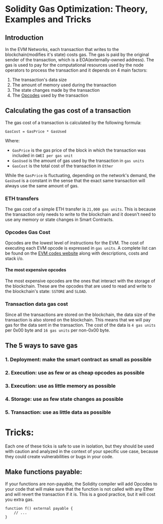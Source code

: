 # Solidity Gas Optimization: Theory, Examples and Tricks

## Introduction

In the EVM Networks, each transaction that writes to the blockchain(modifies it's state) costs gas. The gas is paid by the original sender of the transaction, which is a EOA(externally-owned address). The gas is used to pay for the computational resources used by the node operators to process the transaction and it depends on 4 main factors:

1. The transaction's data size
2. The amount of memory used during the transaction
3. The state changes made by the transaction
4. The [Opcodes](https://github.com/andreitoma8/learn-EVM/blob/master/README.md#evm-opcodes) used by the transaction

## Calculating the gas cost of a transaction

The gas cost of a transaction is calculated by the following formula:

`GasCost = GasPrice * GasUsed`

Where:

-   `GasPrice` is the gas price of the block in which the transaction was included in `GWEI per gas unit`
-   `GasUsed` is the amount of gas used by the transaction in `gas units`
-   `GasCost` is the total cost of the transaction in `Ether`

While the `GasPrice` is fluctuating, depending on the network's demand, the `GasUsed` is a constant in the sense that the exact same transaction will always use the same amount of gas.

### ETH transfers

The gas cost of a simple ETH transfer is `21,000 gas units`. This is because the transaction only needs to write to the blockchain and it doesn't need to use any memory or state changes in Smart Contracts.

### Opcodes Gas Cost

Opcodes are the lowest level of instructions for the EVM. The cost of executing each EVM opcode is expressed in `gas units`. A complete list can be found on the [EVM codes website](https://www.evm.codes/?fork=grayGlacier) along with descriptions, costs and stack i/o.

#### The most expensive opcodes

The most expensive opcodes are the ones that interact with the storage of the blockchain. These are the opcodes that are used to read and write to the blockchain's state: `SSTORE` and `SLOAD`.

### Transaction data gas cost

Since all the transactions are stored on the blockchain, the data size of the transaction is also stored on the blockchain. This means that we will pay gas for the data sent in the transaction. The cost of the data is `4 gas units` per 0x00 byte and `16 gas units` per non-0x00 byte.

## The 5 ways to save gas

### 1. Deployment: make the smart contract as small as possible

### 2. Execution: use as few or as cheap opcodes as possible

### 3. Execution: use as little memory as possible

### 4. Storage: use as few state changes as possible

### 5. Transaction: use as little data as possible

# Tricks:

Each one of these ticks is safe to use in isolation, but they should be used with caution and analyzed in the context of your specific use case, because they could create vulnerabilities or bugs in your code.

## Make functions payable:

If your functions are non-payable, the Solidity compiler will add Opcodes to your code that will make sure that the function is not called with any Ether and will revert the transaction if it is. This is a good practice, but it will cost you extra gas.

```solidity
function f() external payable {
    // ...
}
```
